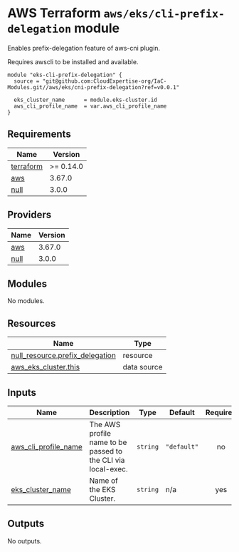 # AWS Terraform `aws/eks/cli-prefix-delegation` module

Enables prefix-delegation feature of aws-cni plugin.  

Requires awscli to be installed and available.

```
module "eks-cli-prefix-delegation" {
  source = "git@github.com:CloudExpertise-org/IaC-Modules.git//aws/eks/cni-prefix-delegation?ref=v0.0.1"

  eks_cluster_name      = module.eks-cluster.id
  aws_cli_profile_name  = var.aws_cli_profile_name
}
```

## Requirements

| Name | Version |
|------|---------|
| <a name="requirement_terraform"></a> [terraform](#requirement\_terraform) | >= 0.14.0 |
| <a name="requirement_aws"></a> [aws](#requirement\_aws) | 3.67.0 |
| <a name="requirement_null"></a> [null](#requirement\_null) | 3.0.0 |

## Providers

| Name | Version |
|------|---------|
| <a name="provider_aws"></a> [aws](#provider\_aws) | 3.67.0 |
| <a name="provider_null"></a> [null](#provider\_null) | 3.0.0 |

## Modules

No modules.

## Resources

| Name | Type |
|------|------|
| [null_resource.prefix_delegation](https://registry.terraform.io/providers/hashicorp/null/3.0.0/docs/resources/resource) | resource |
| [aws_eks_cluster.this](https://registry.terraform.io/providers/hashicorp/aws/3.67.0/docs/data-sources/eks_cluster) | data source |

## Inputs

| Name | Description | Type | Default | Required |
|------|-------------|------|---------|:--------:|
| <a name="input_aws_cli_profile_name"></a> [aws\_cli\_profile\_name](#input\_aws\_cli\_profile\_name) | The AWS profile name to be passed to the CLI via local-exec. | `string` | `"default"` | no |
| <a name="input_eks_cluster_name"></a> [eks\_cluster\_name](#input\_eks\_cluster\_name) | Name of the EKS Cluster. | `string` | n/a | yes |

## Outputs

No outputs.
